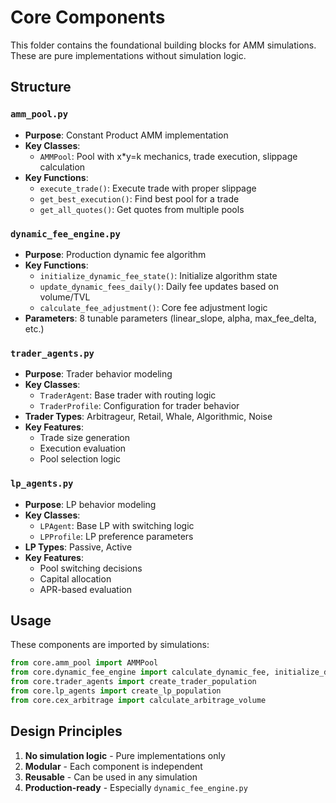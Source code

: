 # Core Components

This folder contains the foundational building blocks for AMM simulations. These are pure implementations without simulation logic.

## Structure

### `amm_pool.py`
- **Purpose**: Constant Product AMM implementation
- **Key Classes**:
  - `AMMPool`: Pool with x*y=k mechanics, trade execution, slippage calculation
- **Key Functions**:
  - `execute_trade()`: Execute trade with proper slippage
  - `get_best_execution()`: Find best pool for a trade
  - `get_all_quotes()`: Get quotes from multiple pools

### `dynamic_fee_engine.py`
- **Purpose**: Production dynamic fee algorithm
- **Key Functions**:
  - `initialize_dynamic_fee_state()`: Initialize algorithm state
  - `update_dynamic_fees_daily()`: Daily fee updates based on volume/TVL
  - `calculate_fee_adjustment()`: Core fee adjustment logic
- **Parameters**: 8 tunable parameters (linear_slope, alpha, max_fee_delta, etc.)


### `trader_agents.py`
- **Purpose**: Trader behavior modeling
- **Key Classes**:
  - `TraderAgent`: Base trader with routing logic
  - `TraderProfile`: Configuration for trader behavior
- **Trader Types**: Arbitrageur, Retail, Whale, Algorithmic, Noise
- **Key Features**:
  - Trade size generation
  - Execution evaluation
  - Pool selection logic

### `lp_agents.py`
- **Purpose**: LP behavior modeling
- **Key Classes**:
  - `LPAgent`: Base LP with switching logic
  - `LPProfile`: LP preference parameters
- **LP Types**: Passive, Active
- **Key Features**:
  - Pool switching decisions
  - Capital allocation
  - APR-based evaluation

## Usage

These components are imported by simulations:

```python
from core.amm_pool import AMMPool
from core.dynamic_fee_engine import calculate_dynamic_fee, initialize_dynamic_fee_state
from core.trader_agents import create_trader_population
from core.lp_agents import create_lp_population
from core.cex_arbitrage import calculate_arbitrage_volume
```

## Design Principles

1. **No simulation logic** - Pure implementations only
2. **Modular** - Each component is independent
3. **Reusable** - Can be used in any simulation
4. **Production-ready** - Especially `dynamic_fee_engine.py`